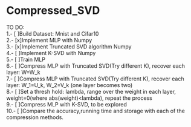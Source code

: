 # Compressed_SVD
TO DO:  
  1.- [ ]Build Dataset: Mnist and Cifar10  
  2.- [x]Implement MLP with Numpy  
  3.- [x]Implement Truncated SVD algorithm Numpy  
  4.- [ ]Implement K-SVD with Numpy  
  5.- [ ]Train MLP  
  6.- [ ]Compress MLP with Truncated SVD(Try different K), recover each layer: W=W_k  
  7.- [ ]Compress MLP with Truncated SVD(Try different K), recover each layer: W_1=U_k, W_2=V_k (one layer becomes two)  
  8.- [ ]Set a thresh hold: lambda, range over the weight in each layer, weight=0(where abs(weight)<lambda), repeat the process  
  9.- [ ]Compress MLP with K-SVD, to be explored  
  10.- [ ]Compare the accuracy,running time and storage with each of the compression methods.  
